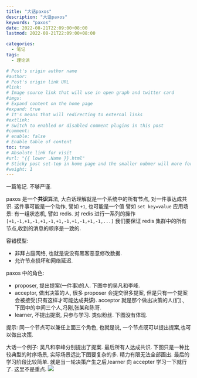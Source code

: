 ```yaml
---
title: "大话paxos"
description: "大话paxos"
keywords: "paxos"
date: 2022-08-21T22:09:00+08:00
lastmod: 2022-08-21T22:09:00+08:00

categories:
  - 笔记
tags:
  - 理论派

# Post's origin author name
#author:
# Post's origin link URL
#link:
# Image source link that will use in open graph and twitter card
#imgs:
# Expand content on the home page
#expand: true
# It's means that will redirecting to external links
#extlink:
# Switch to enabled or disabled comment plugins in this post
#comment:
# enable: false
# Enable table of content
toc: true
# Absolute link for visit
#url: "{{ lower .Name }}.html"
# Sticky post set-top in home page and the smaller nubmer will more forward.
#weight: 1
---
```


一篇笔记. 不够严谨.

paxos 是一个**共识**算法, 大白话理解就是一个系统中的所有节点, 对一件事达成共识. 这件事可能是一个动作, 譬如 `+1`, 也可能是一个值 譬如 `set key=value`
应用场景:
有一组状态机, 譬如 redis. 对 redis 进行一系列的操作 `[+1,-1,+1,-1,+1,-1,+1,-1,+1,-1,+1,-1,...]`
我们要保证 redis 集群中的所有节点,收到的消息的顺序是一致的.

容错模型:

- 非拜占庭网络, 也就是说没有黑客恶意修改数据.
- 允许节点损坏和网络延迟.

paxos 中的角色:

- proposer, 提出提案(一件事)的人. 下图中的吴凡和李峰.
- acceptor, 做出决策的人, 很多 proposer 会提交很多提案, 但是只有一个提案会被接受(只有这样才可能达成**共识**). acceptor 就是那个做出决策的人(们)., 下图中的中间三个人,冯刚,张某和陈哥.
- learner, 不提出提案, 只参与学习. 类似粉丝. 下图没有体现.

提示: 同一个节点可以兼任上面三个角色, 也就是说, 一个节点既可以提出提案,也可以做出决策.

大话一个例子:
吴凡和李峰分别提出了提案. 最后所有人达成共识. 下图只是一种比较典型的时序场景, 实际场景远比下图要复杂的多. 精力有限无法全部画出.
最后的学习阶段比较简单. 就是当一轮决策产生之后,learner 向 accepter 学习一下就行了. 这里不是重点.
![](https://fastly.jsdelivr.net/gh/chaleaoch/CDN@main/images/1669866959708paxos.jpg)
